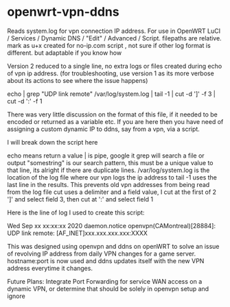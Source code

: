 # openwrt-vpn-ddns
Reads system.log for vpn connection IP address. For use in OpenWRT LuCI / Services / Dynamic DNS / "Edit" / Advanced / Script. filepaths are relative. mark as u+x
created for no-ip.com script , not sure if other log format is different. but adaptable if you know how

Version 2
reduced to a single line, no extra logs or files created during echo of vpn ip address.
(for troubleshooting, use version 1 as its more verbose about its actions to see where the issue happens)

echo | grep "UDP link remote" /var/log/system.log | tail -1 | cut -d ']' -f 3 | cut -d ':' -f 1

There was very little discussion on the format of this file, if it needed to be encoded or returned as a variable etc.
If you are here then you have need of assigning a custom dynamic IP to ddns, say from a vpn, via a script.

I will break down the script here

echo means return a value
| is pipe, google it
grep will search a file or output
"somestring" is our search pattern, this must be a unique value to that line, its alright if there are duplicate lines.
/var/log/system.log is the location of the log file where our vpn logs the ip address to
tail -1 uses the last line in the results. This prevents old vpn addresses from being read from the log file
cut uses a delimiter and a field value, I cut at the first of 2 ']' and select field 3, then cut at ':' and select field 1

Here is the line of log I used to create this script:

Wed Sep xx xx:xx:xx 2020 daemon.notice openvpn(CAMontreal)[28884]: UDP link remote: [AF_INET]xxx.xxx.xxx.xxx:XXXX

This was designed using openvpn and ddns on openWRT to solve an issue of revolving IP address from daily VPN changes for a game server. 
hostname:port is now used and ddns updates itself with the new VPN address everytime it changes.

Future Plans:
Integrate Port Forwarding for service WAN access on a dynamic VPN, or determine that should be solely in openvpn setup and ignore
